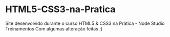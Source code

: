 # HTML5-CSS3-na-Pratica

Site desenvolvido durante o curso HTML5 &amp; CSS3 na Prática  - Node Studio Treinamentos
Com algumas alteração feitas ;)
